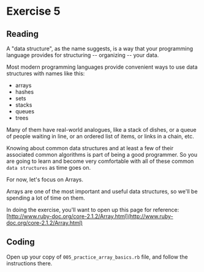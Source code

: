 # Exercise 5

## Reading 

A "data structure", as the name suggests, is a way that your programming language provides for structuring -- organizing -- your data. 

Most modern programming languages provide convenient ways to use data structures with names like this:

* arrays
* hashes
* sets
* stacks
* queues
* trees

Many of them have real-world analogues, like a stack of dishes, or a queue of people waiting in line, or an ordered list of items, or links in a chain, etc.

Knowing about common data structures and at least a few of their associated common algorithms is part of being a good programmer. So you are going to learn and become very comfortable with all of these common `data structures` as time goes on. 

For now, let's focus on Arrays.

Arrays are one of the most important and useful data structures, so we'll be spending a lot of time on them.

In doing the exercise, you'll want to open up this page for reference:
[http://www.ruby-doc.org/core-2.1.2/Array.html](http://www.ruby-doc.org/core-2.1.2/Array.html)

## Coding

Open up your copy of `005_practice_array_basics.rb` file, and follow the instructions there.